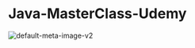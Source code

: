 # Java-MasterClass-Udemy

![default-meta-image-v2](https://user-images.githubusercontent.com/64825858/133306232-88daf682-5088-4b31-89d7-630f52729144.png)
